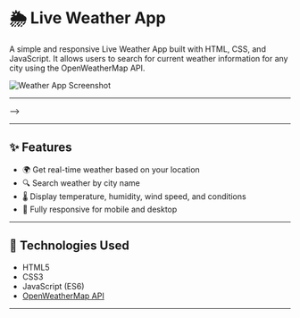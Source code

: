 # 🌦️ Live Weather App

A simple and responsive Live Weather App built with HTML, CSS, and JavaScript. It allows users to search for current weather information for any city using the OpenWeatherMap API.

![Weather App Screenshot](./assets/screenshot.png) <!-- Replace with actual screenshot path -->

---

<!--## 🔗 Live Demo

[Live Weather App](https://live-weatherr-appp.netlify.app/)  
<!-- Or GitHub Pages URL: https://your-username.github.io/Weather-App/ --> -->

---

## ✨ Features

- 🌍 Get real-time weather based on your location
- 🔍 Search weather by city name
- 🌡️ Display temperature, humidity, wind speed, and conditions
- 📱 Fully responsive for mobile and desktop

---

## 🚀 Technologies Used

- HTML5
- CSS3
- JavaScript (ES6)
- [OpenWeatherMap API](https://openweathermap.org/api)

---




